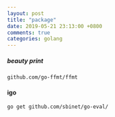 ```yaml
---
layout: post
title: "package"
date: 2019-05-21 23:13:00 +0800
comments: true
categories: golang
---
```


##### beauty print
`github.com/go-ffmt/ffmt`

#### igo
`go get github.com/sbinet/go-eval/`